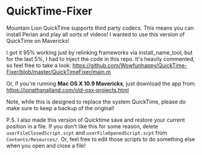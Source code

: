 # QuickTime-Fixer
Mountain Lion QuickTime supports third party codecs. This means you can install Perian and play all sorts of videos! I wanted to use this version of QuickTime on Mavericks!

I got it 95% working just by relinking frameworks via install_name_tool, but for the last 5%, I had to inject the code in this repo. It's heavily commented, so feel free to take a look: https://github.com/Wowfunhappy/QuickTime-Fixer/blob/master/QuickTimeFixer/main.m

Or, if you're running **Mac OS X 10.9 Mavericks**, just download the app from: https://jonathanalland.com/old-osx-projects.html

Note, while this is designed to replace the system QuickTime, please do make sure to keep a backup of the original!

P.S. I also made this version of Quicktime save and restore your current position in a file. If you don't like this for some reason, delete `userFileClosedScript.scpt` and `userFileOpenedScript.scpt` from `Contents/Resources/`. Or, feel free to edit those scripts to do something else when you open and close a file!
